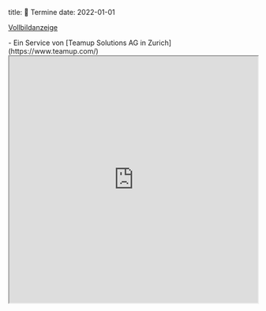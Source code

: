 title: 📆 Termine
date: 2022-01-01

<p><a href="https://teamup.com/ksju1rrabvbvttzec9">Vollbildanzeige</a></p> - Ein Service von [Teamup Solutions AG in Zurich](https://www.teamup.com/)

<div class="holder" style="width: 100%; height:500px; position:relative;">
<iframe width="100%" height="100%" src="https://teamup.com/ksju1rrabvbvttzec9" frameborder="1"></iframe>
</div>
